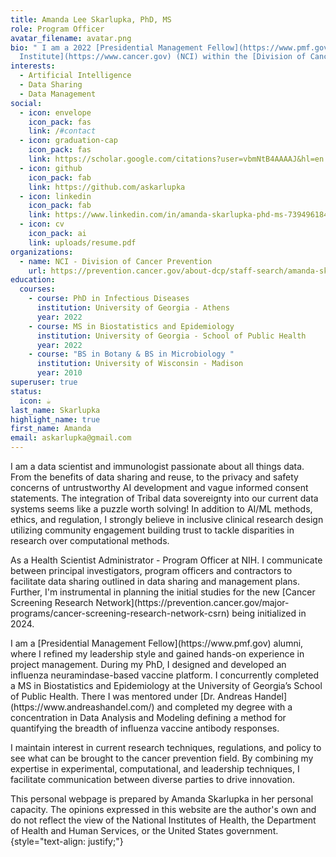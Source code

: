 ```yaml
---
title: Amanda Lee Skarlupka, PhD, MS
role: Program Officer
avatar_filename: avatar.png
bio: " I am a 2022 [Presidential Management Fellow](https://www.pmf.gov) (PMF) at the [National Cancer
  Institute](https://www.cancer.gov) (NCI) within the [Division of Cancer Prevention](https://www.prevention.cancer.gov). From June to December 2023 I will be conducting a rotation with at the NIH/OD in the [Office of Data Science Strategy](https://www.datascience.nih.gov/about/odss)"
interests:
  - Artificial Intelligence
  - Data Sharing
  - Data Management
social:
  - icon: envelope
    icon_pack: fas
    link: /#contact
  - icon: graduation-cap
    icon_pack: fas
    link: https://scholar.google.com/citations?user=vbmNtB4AAAAJ&hl=en
  - icon: github
    icon_pack: fab
    link: https://github.com/askarlupka
  - icon: linkedin
    icon_pack: fab
    link: https://www.linkedin.com/in/amanda-skarlupka-phd-ms-739496184/
  - icon: cv
    icon_pack: ai
    link: uploads/resume.pdf
organizations:
  - name: NCI - Division of Cancer Prevention
    url: https://prevention.cancer.gov/about-dcp/staff-search/amanda-skarlupka-phd
education:
  courses:
    - course: PhD in Infectious Diseases
      institution: University of Georgia - Athens
      year: 2022
    - course: MS in Biostatistics and Epidemiology
      institution: University of Georgia - School of Public Health
      year: 2022
    - course: "BS in Botany & BS in Microbiology "
      institution: University of Wisconsin - Madison
      year: 2010
superuser: true
status:
  icon: ☕️
last_name: Skarlupka
highlight_name: true
first_name: Amanda
email: askarlupka@gmail.com
---
```


I am a data scientist and immunologist passionate about all things data. From the benefits of data sharing and reuse, to the privacy and safety concerns of untrustworthy AI development and vague informed consent statements. The integration of Tribal data sovereignty into our current data systems seems like a puzzle worth solving! In addition to AI/ML methods, ethics, and regulation, I strongly believe in inclusive clinical research design utilizing community engagement building trust to tackle disparities in research over computational methods. 

<p>As a Health Scientist Administrator - Program Officer  at NIH. I communicate between principal investigators, program officers and contractors to facilitate data sharing outlined in data sharing and management plans. Further, I'm instrumental in planning the initial studies for the new [Cancer Screening Research Network](https://prevention.cancer.gov/major-programs/cancer-screening-research-network-csrn) being initialized in 2024. 

<p>I am a [Presidential Management Fellow](https://www.pmf.gov) alumni, where I refined my leadership style and gained hands-on experience in project management. During my PhD, I designed and developed an influenza neuramindase-based vaccine platform. I concurrently completed a MS in Biostatistics and Epidemiology at the University of Georgia’s School of Public Health. There I was mentored under [Dr. Andreas Handel](https://www.andreashandel.com/) and completed my degree with a concentration in Data Analysis and Modeling defining a method for quantifying the breadth of influenza vaccine antibody responses.
<p> I maintain interest in current research techniques, regulations, and policy to see what can be brought to the cancer prevention field. By combining my expertise in experimental, computational, and leadership techniques, I facilitate communication between diverse parties to drive innovation. 
<p> This personal webpage is prepared by Amanda Skarlupka in her personal capacity. The opinions expressed in this website are the author's own and do not reflect the view of the National Institutes of Health, the Department of Health and Human Services, or the United States government.
{style="text-align: justify;"}
